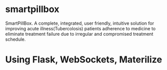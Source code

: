 # smartpillbox
SmartPillBox. 
A complete, integrated, user friendly, intuitive solution for improving acute illness(Tubercolosis) patients adherence to medicine to eliminate treatment failure due to irregular and compromised treatment schedule.

# Using Flask, WebSockets, Materilize
